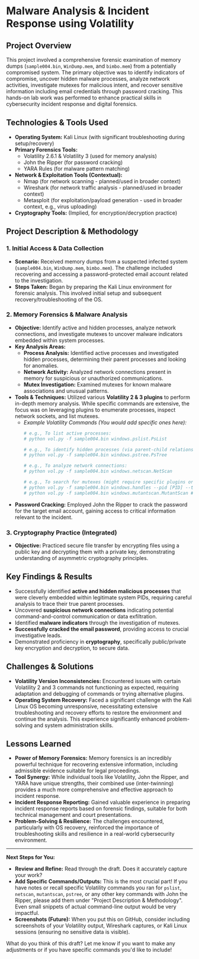 # Malware Analysis & Incident Response using Volatility

## Project Overview
This project involved a comprehensive forensic examination of memory dumps (`sample004.bin`, `WinDump.mem`, and `bimbo.mem`) from a potentially compromised system. The primary objective was to identify indicators of compromise, uncover hidden malware processes, analyze network activities, investigate mutexes for malicious intent, and recover sensitive information including email credentials through password cracking. This hands-on lab work was performed to enhance practical skills in cybersecurity incident response and digital forensics.

## Technologies & Tools Used
* **Operating System:** Kali Linux (with significant troubleshooting during setup/recovery)
* **Primary Forensics Tools:**
    * Volatility 2.6.1 & Volatility 3 (used for memory analysis)
    * John the Ripper (for password cracking)
    * YARA Rules (for malware pattern matching)
* **Network & Exploitation Tools (Contextual):**
    * Nmap (for network scanning - planned/used in broader context)
    * Wireshark (for network traffic analysis - planned/used in broader context)
    * Metasploit (for exploitation/payload generation - used in broader context, e.g., virus uploading)
* **Cryptography Tools:** (Implied, for encryption/decryption practice)

## Project Description & Methodology

### 1. Initial Access & Data Collection
* **Scenario:** Received memory dumps from a suspected infected system (`sample004.bin`, `WinDump.mem`, `bimbo.mem`). The challenge included recovering and accessing a password-protected email account related to the investigation.
* **Steps Taken:** Began by preparing the Kali Linux environment for forensic analysis. This involved initial setup and subsequent recovery/troubleshooting of the OS.

### 2. Memory Forensics & Malware Analysis
* **Objective:** Identify active and hidden processes, analyze network connections, and investigate mutexes to uncover malware indicators embedded within system processes.
* **Key Analysis Areas:**
    * **Process Analysis:** Identified active processes and investigated hidden processes, determining their parent processes and looking for anomalies.
    * **Network Activity:** Analyzed network connections present in memory for suspicious or unauthorized communications.
    * **Mutex Investigation:** Examined mutexes for known malware associations and unusual patterns.
* **Tools & Techniques:** Utilized various **Volatility 2 & 3 plugins** to perform in-depth memory analysis. While specific commands are extensive, the focus was on leveraging plugins to enumerate processes, inspect network sockets, and list mutexes.
    * *Example Volatility Commands (You would add specific ones here):*
        ```bash
        # e.g., To list active processes:
        # python vol.py -f sample004.bin windows.pslist.PsList

        # e.g., To identify hidden processes (via parent-child relationships or other anomalies):
        # python vol.py -f sample004.bin windows.pstree.PsTree

        # e.g., To analyze network connections:
        # python vol.py -f sample004.bin windows.netscan.NetScan

        # e.g., To search for mutexes (might require specific plugins or manual analysis):
        # python vol.py -f sample004.bin windows.handles --pid [PID] --type Mutex
        # python vol.py -f sample004.bin windows.mutantscan.MutantScan # Volatility 3
        ```
* **Password Cracking:** Employed John the Ripper to crack the password for the target email account, gaining access to critical information relevant to the incident.

### 3. Cryptography Practice (Integrated)
* **Objective:** Practiced secure file transfer by encrypting files using a public key and decrypting them with a private key, demonstrating understanding of asymmetric cryptography principles.

## Key Findings & Results
* Successfully identified **active and hidden malicious processes** that were cleverly embedded within legitimate system PIDs, requiring careful analysis to trace their true parent processes.
* Uncovered **suspicious network connections** indicating potential command-and-control communication or data exfiltration.
* Identified **malware indicators** through the investigation of mutexes.
* **Successfully cracked the email password**, providing access to crucial investigative leads.
* Demonstrated proficiency in **cryptography**, specifically public/private key encryption and decryption, to secure data.

## Challenges & Solutions
* **Volatility Version Inconsistencies:** Encountered issues with certain Volatility 2 and 3 commands not functioning as expected, requiring adaptation and debugging of commands or trying alternative plugins.
* **Operating System Recovery:** Faced a significant challenge with the Kali Linux OS becoming unresponsive, necessitating extensive troubleshooting and recovery efforts to restore the environment and continue the analysis. This experience significantly enhanced problem-solving and system administration skills.

## Lessons Learned
* **Power of Memory Forensics:** Memory forensics is an incredibly powerful technique for recovering extensive information, including admissible evidence suitable for legal proceedings.
* **Tool Synergy:** While individual tools like Volatility, John the Ripper, and YARA have unique strengths, their combined use (inter-twinning) provides a much more comprehensive and effective approach to incident response.
* **Incident Response Reporting:** Gained valuable experience in preparing incident response reports based on forensic findings, suitable for both technical management and court presentations.
* **Problem-Solving & Resilience:** The challenges encountered, particularly with OS recovery, reinforced the importance of troubleshooting skills and resilience in a real-world cybersecurity environment.

---

**Next Steps for You:**

* **Review and Refine:** Read through the draft. Does it accurately capture your work?
* **Add Specific Commands/Outputs:** This is the most crucial part! If you have notes or recall specific Volatility commands you ran for `pslist`, `netscan`, `mutantscan`, `pstree`, or any other key commands with John the Ripper, please add them under "Project Description & Methodology". Even small snippets of actual command-line output would be very impactful.
* **Screenshots (Future):** When you put this on GitHub, consider including screenshots of your Volatility output, Wireshark captures, or Kali Linux sessions (ensuring no sensitive data is visible).

What do you think of this draft? Let me know if you want to make any adjustments or if you have specific commands you'd like to include!
